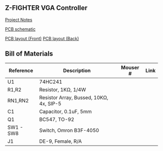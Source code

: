 ## Z-FIGHTER VGA Controller

[Project Notes](https://tangent.space/vga.htm)

[PCB schematic](../../media/schematic_vga_controller.pdf)

[PCB layout (Front)](../../media/layout_vga_controller_front.pdf)
[PCB layout (Back)](../../media/layout_vga_controller_back.pdf)

## Bill of Materials
|Reference|Description|Mouser #|Link
|--|--|--|--|
U1|74HC241||
R1,R2|Resistor, 1KΩ, 1/4W||
RN1,RN2|Resistor Array, Bussed, 10KΩ, 4x, SIP-5||
C1|Capacitor, 0.1uF, 5mm||
Q1|BC547, TO-92||
SW1 - SW8|Switch, Omron B3F-4050||
J1|DE-9, Female, R/A||
